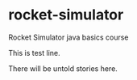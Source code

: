 # rocket-simulator
Rocket Simulator java basics course

This is test line.

There will be untold stories here.
